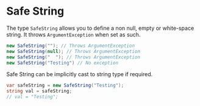# Safe String

The type `SafeString` allows you to define a non null, empty or white-space string. It throws `ArgumentException` when set as such.

```csharp
new SafeString(""); // Throws ArgumentException
new SafeString(null); // Throws ArgumentException
new SafeString("  "); // Throws ArgumentException
new SafeString("Testing") // No exception
```

Safe String can be implicitly cast to string type if required.

```csharp
var safeString = new SafeString("Testing");
string val = safeString;
// val = "Testing";
```

